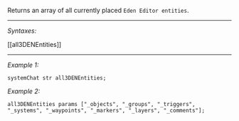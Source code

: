 Returns an array of all currently placed `Eden Editor entities`.


---
*Syntaxes:*

[[all3DENEntities]]

---
*Example 1:*

```sqf
systemChat str all3DENEntities;
```

*Example 2:*

```sqf
all3DENEntities params ["_objects", "_groups", "_triggers", "_systems", "_waypoints", "_markers", "_layers", "_comments"];
```
